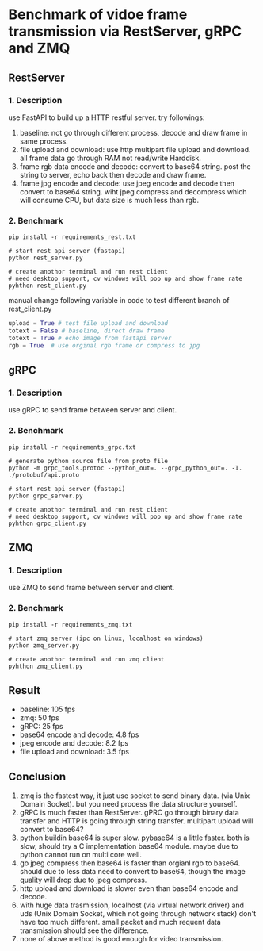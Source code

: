 # Benchmark of vidoe frame transmission via RestServer, gRPC and ZMQ

## RestServer

### 1. Description

use FastAPI to build up a HTTP restful server. try followings:

1. baseline: not go through different process, decode and draw frame in same process.
2. file upload and download: use http multipart file upload and download. all frame data go through RAM not read/write Harddisk.
3. frame rgb data encode and decode: convert to base64 string. post the string to server, echo back then decode and draw frame.
4. frame jpg encode and decode: use jpeg encode and decode then convert to base64 string. wiht jpeg compress and decompress which will consume CPU, but data size is much less than rgb.

### 2. Benchmark

```shell
pip install -r requirements_rest.txt

# start rest api server (fastapi)
python rest_server.py

# create anothor terminal and run rest client
# need desktop support, cv windows will pop up and show frame rate
pyhthon rest_client.py
```

manual change following variable in code to test different branch of rest_client.py

```python
upload = True # test file upload and download
totext = False # baseline, direct draw frame
totext = True # echo image from fastapi server
rgb = True  # use orginal rgb frame or compress to jpg
```

## gRPC

### 1. Description

use gRPC to send frame between server and client.

### 2. Benchmark

```shell
pip install -r requirements_grpc.txt

# generate python source file from proto file
python -m grpc_tools.protoc --python_out=. --grpc_python_out=. -I. ./protobuf/api.proto

# start rest api server (fastapi)
python grpc_server.py

# create anothor terminal and run rest client
# need desktop support, cv windows will pop up and show frame rate
pyhthon grpc_client.py

```

## ZMQ

### 1. Description

use ZMQ to send frame between server and client.

### 2. Benchmark

```shell
pip install -r requirements_zmq.txt

# start zmq server (ipc on linux, localhost on windows)
python zmq_server.py

# create anothor terminal and run zmq client
pyhthon zmq_client.py
```

## Result

* baseline: 105 fps
* zmq: 50 fps
* gRPC: 25 fps
* base64 encode and decode: 4.8 fps
* jpeg encode and decode: 8.2 fps
* file upload and download: 3.5 fps

## Conclusion

1. zmq is the fastest way, it just use socket to send binary data. (via Unix Domain Socket). but you need process the data structure yourself.
2. gRPC is much faster than RestServer. gPRC go through binary data transfer and HTTP is going through string transfer. multipart upload will convert to base64?
3. python buildin base64 is super slow. pybase64 is a little faster. both is slow, should try a C implementation base64 module. maybe due to python cannot run on multi core well.
4. go jpeg compress then base64 is faster than orgianl rgb to base64. should due to less data need to convert to base64, though the image quality will drop due to jpeg compress.
5. http upload and download is slower even than base64 encode and decode.
6. with huge data trasmission, localhost (via virtual network driver) and uds (Unix Domain Socket, which not going through network stack) don't have too much different. small packet and much requent data transmission should see the difference.
7. none of above method is good enough for video transmission.
